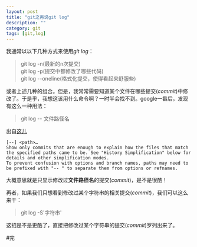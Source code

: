 ```yaml
---
layout: post
title: "git之再说git log"
description: ""
category: git
tags: [git,log]
---
```


我通常以以下几种方式来使用*git log*：  

>git log -n(最新的n次提交)  
>git log -p(提交中都修改了哪些代码)  
>git log --oneline(格式化提交，使得看起来舒服些)  

或者上述几种的组合。但是，我常常需要知道某个文件在哪些提交(*commit*)中修改了。于是乎，我想这该用什么命令啊？一时半会找不到。google一番后，发现有这么一种用法：  

>git log -- 文件路径名  

出自[这儿][1]

[1]:https://www.kernel.org/pub/software/scm/git/docs/git-log.html  

	[--] <path>…
	Show only commits that are enough to explain how the files that match the specified paths came to be. See "History Simplification" below for details and other simplification modes.
	To prevent confusion with options and branch names, paths may need to be prefixed with "-- " to separate them from options or refnames.  

大概意思就是只显示修改过**文件路径名**的提交(*commit*)，是不是很酷！  

再者，如果我们只想看到修改过某个字符串的相关提交(*commit*)，我们可以这么来干：  

>git log -S'字符串'  

这招是不是更酷了，直接把修改过某个字符串的提交(*commit*)罗列出来了。  

#完